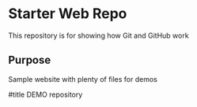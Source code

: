 # Starter Web Repo

This repository is for showing how Git and GitHub work

## Purpose

Sample website with plenty of files for demos


#title
DEMO repository
